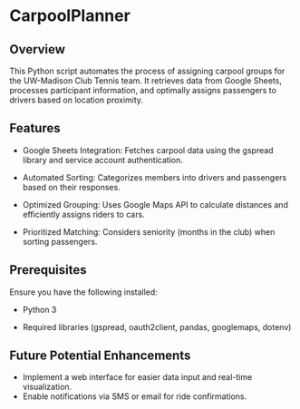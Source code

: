 # CarpoolPlanner

## Overview

This Python script automates the process of assigning carpool groups for the UW-Madison Club Tennis team. It retrieves data from Google Sheets, processes participant information, and optimally assigns passengers to drivers based on location proximity.

## Features

- Google Sheets Integration: Fetches carpool data using the gspread library and service account authentication.

- Automated Sorting: Categorizes members into drivers and passengers based on their responses.

- Optimized Grouping: Uses Google Maps API to calculate distances and efficiently assigns riders to cars.

- Prioritized Matching: Considers seniority (months in the club) when sorting passengers.

## Prerequisites

Ensure you have the following installed:

- Python 3

- Required libraries (gspread, oauth2client, pandas, googlemaps, dotenv)

## Future Potential Enhancements
- Implement a web interface for easier data input and real-time visualization.
- Enable notifications via SMS or email for ride confirmations.
